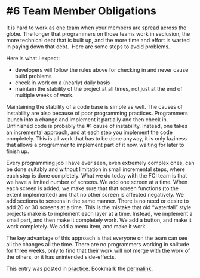 #  #6 Team Member Obligations

It is hard to work as one team when your members are spread across the globe. The longer that programmers on those teams work in seclusion, the more technical debt that is built up, and the more time and effort is wasted in paying down that debt.  Here are some steps to avoid problems.  

Here is what I expect:

*   developers will follow the rules above for checking in and never cause build problems
*   check in work on a (nearly) daily basis
*   maintain the stability of the project at all times, not just at the end of multiple weeks of work.

Maintaining the stability of a code base is simple as well. The causes of instability are also because of poor programming practices. Programmers launch into a change and implement it partially and then check in. Unfinished code is probably the #1 cause of instability. Instead, one takes an incremental approach, and at each step you implement the code completely. This is all work that has to be done anyway, it is only laziness that allows a programmer to implement part of it now, waiting for later to finish up.  

Every programming job I have ever seen, even extremely complex ones, can be done suitably and without limitation in small incremental steps, where each step is done completely. What we do today with the FCI team is that we have a limited number of screens. We add one screen at a time. When each screen is added, we make sure that that screen functions (to the extent implemented) and that no other screen is affected negatively. We add sections to screens in the same manner. There is no need or desire to add 20 or 30 screens at a time. This is the mistake that old “waterfall” style projects make is to implement each layer at a time. Instead, we implement a small part, and then make it completely work. We add a button, and make it work completely. We add a menu item, and make it work.  

The key advantage of this approach is that everyone on the team can see all the changes all the time. There are no programmers working in solitude for three weeks, only to find that their work will not merge with the work of the others, or it has unintended side-effects.

This entry was posted in [practice](https://agiletribe.purplehillsbooks.com/category/practice/). Bookmark the [permalink](https://agiletribe.purplehillsbooks.com/2011/10/04/6-team-member-obligations/ "Permalink to #6 Team Member Obligations").